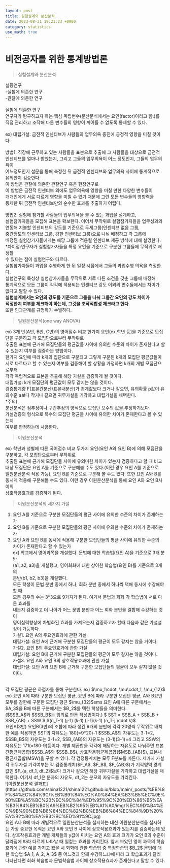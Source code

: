 ```yaml
---
layout: post
title: 실험설계와 분산분석 
date: 2023-08-31 19:21:23 +0900
category: statistics 
use_math: true
---
```

# 비전공자를 위한 통계방법론    
> 실험설계와 분산분석    

실증연구  
-실험에 의존한 연구  
-관찰에 의존한 연구
<br>  
실험에 의존한 연구  
연구자가 탐구하고자 하는 핵심 독립변수(분산분석에서는 요인(factor)이라고 함.)를  
직접 관리하고 조작해 다른 변수들의 영향이 끼어들 수 없도록 통제할 수 있다.
<br>  
ex) 대립가설: 금전적 인센티브가 사람들의 업무의욕 증진에 긍정적 영향을 미칠 것이다.
<br>  
방법1. 직장에 근무하고 있는 사람들을 표본으로 추출해 그 사람들을 대상으로 금전적  
인센티브를 얼마나 받았는지, 그리고 그들의 업무의욕이 어느 정도인지, 그들의 업무의욕이  
어느정도인지 설문을 통해 측정한 뒤 금전적 인센티브와 업무의욕 사이에 통계적으로  
유의한지 검증한다.  
이 방법은 관찰에 의존한 관찰연구 혹은 현장연구로  
이 방법은 금전적 인센티브 외에도 업무의욕에 영향을 미칠 만한 다양한 변수들이  
개개인에게 서로 다르게 영향을 미칠 수 있기 때문에 그런 모든 변수들의 영향력을  
통제한 뒤 금전적 인센티브만의 순수한 효과를 추출하기 어렵다.
<br>  
방법2. 실험에 참가할 사람들의 업무의욕을 볼 수 있는 과업을 설계하고,  
실험참가자들을 모집해 표본을 확보한다. 이어서 무작위로 실험참가자들을 업무성과와  
연동해 지불할 인센티브의 강도를 기준으로 두세그룹(인센티브 없음 그룹,  
중간정도의 인센티브 그룹, 강한 인센티브 그룹)으로 나눠 배정하고 각 그룹에  
배정된 실험참가자들에게는 해당 그룹에 적용될 인센티브 제공 방식에 대해 설명한다.  
*차이점:연구자가 실험참가자들을 특정 요인을 기준으로 구분한 그룹들에 무작위로 배정할  
수 있다는 점이 실험연구와 다르다.  
실험참가자들이 과업을 수행하게 한 뒤 일정 시점에서 그들의 과업수행 의욕을 측정한다.  
실험연구의 특성상 실험참가자들을 무작위로 서로 다른 조건을 갖춘 그룹에 배정해  
통계적으로 모든 그룹이 각각에 적용되는 인센티브 강도 이외의 변수들에서는 차이가  
없다고 말할 수 있다.  
**실험설계에서는 요인의 강도를 기준으로 그룹을 나눠 그룹간 요인의 강도 차이가**  
**적정한지 여부를 체크해야 하는데, 그것을 조작적합성 체크라고 한다.**  
또한 인과관계를 규명하기 수월하다.
<br>  

> 일원분산분석(one way ANOVA)  

ex) 3개 반(A반, B반, C반)의 영어점수 비교
한가지 요인(ex.학년 등)을 기준으로 모집단을 구분하고 각 모집단으로부터 무작위로  
추출된 표본에 근거해 모집단들의 평균값들 사이에 유의한 수준의 차이가 존재한다고 할 수 있는지 여부를 검증하는 방법이다.  
한가지 요인에 따라 k개의 집단으로 구분되고 그렇게 구분된 k개의 모집단 평균값들이  
서로 다르다고 할 수 있는지 여부를 검증해야 할 상황을 가정하면 k개의 개별 모집단으로부터  
각각 독립적으로 표본을 추출해 해당 가설을 검증하게 될 것이다.  
대립가설: k개 모집단의 평균값이 모두 같지는 않을 것이다.  
검증통계량 F(표본간분산/표본내분산)가 경계값보다 크거나 같으면, 유의확률 p값이 
유의수준 a보다 작거나 같으면 귀무가설을 기각하고 대립가설을 채택한다.  
*주의)  
분산분석은 점추정이나 구간추정의 양식으로 모집단 모수의 값을 추정하기보다  
가설검증의 형식으로 복수의 모집단 평균들 사이에 유의한 차이가 존재한다고 볼 수 있는지  
여부를 판정하는데 사용한다.
<br>  

> 이원분산분석  

ex) 학년과 성별에 따른 국어점수 비교
두가지 요인(요인 A와 요인 B)에 의해 모집단을 구분하고, 각 모집단으로부터 무작위로  
추출된 표본에 근거해 모집단들 사이에 유의미한 차이가 있는지 검증하다고 할 때 
비교대상 모집단은 요인 A를 기준으로 구분해볼 수도 있다.(이런 경우 요인 A를 기준으로  
일원분산분석 적용 가능), 요인 B를 기준으로 구분해 볼 수도 있다. 또한 요인 A와 B를  
동시게 적용해 구분해볼 수도 있다. 이런 경우 이원분산분석을 통해 요인 A와 요인 B사이의  
상호작용효과를 검증하게 된다.
<br>  

> 이원분산분석의 세가지 가설   

1. 요인 A를 기준으로 구분한 모집단들의 평균 사이에 유의한 수준의 차이가 존재하는가  
2. 요인 B를 기준으로 구분한 모집단들의 평균 사이에 유의한 수준의 차이가 존재하는가  
3. 요인 A와 요인 B를 동시에 적용해 구분한 모집단들의 평균 사이에 유의한 수준의   
  차이가 존재한다고 할 수 있는가  
ex) 학교에서 영어과목을 개설했다. 문법에 대한 학습법(요인 A)을 기준으로 3개 분반  
(a1, a2, a3)을 개설했고, 영어회화에 대한 상이한 학습법(요인 B)를 기준으로 3개의  
분반(b1, b2, b3)을 개설했다.  
모든 학생이 문법 분반 중에서 하나, 회화 분반 중에서 하나씩 택해 동시에 수강해야할 때  
모든 경우의 수는 3*3으로 9가지가 된다. 여기서 문법과 회화 각 학습법이 서로 다른 효과를  
내는지 검증하고 더 나아가 어느 문법 분반과 어느 회화 분반을 결합해 수강하는 것이  
영어실력향상에 차별화된 효과를 가져오는지 검증하고자 할때 다음과 같은 가설설정이 가능하다.  
가설1. 요인 A의 주요인효과에 관한 가설  
대립가설: 요인 A에 근거해 구분한 모집단들의 평균이 모두 같지는 않을 거이다.  
가설2. 요인 B의 주요인효과에 관한 가설  
대립가설: 요인 B에 근거해 구분한 모집단들의 평균이 모두 같지는 않을 것이다.  
가설3. 요인 A와 요인 B의 상호작용효과에 관한 가설  
대립가설: 요안 A와 요인 B에 근거해 구분한 모집단들의 평균이 모두 같지 않을 것이다.
<br>  
각 모집단 평균은 하점자를 통해 구분한다.  
ex) $\mu_1\cdot, \mu\cdot_1, \mu_{12}$  
ex) 요인 A에 따라 구분한 모집단 평균, 요인 B에 따라 구분한 모집단 평균, A와 B요인   모두를 감한해 구분한 모집단 평균  
$\mu_{32}$sms 요인 A에 따른 구분에서는 $A_3$을 B에 따른 구분에서는 $B_2$를 택한  
학생들을 의미한다.
<br>  
($SSB_A$와 $SSB_B$는 임의로 만든 작성법이다.)  
$  SST = SSB_A + SSB_B + SSB_{AB} + SSW  $  
$(n_T-1) (j-1)   (k-1)  (j-1)(k-1) (n_T-j \cdot k)$
<br>  
요인A(3반) 요인B(3반)의 조합에 따라 생긴 9개의 분반에 각각 20명씩 무작위로 배치한 예를  
적용하면 SST의 자유도는 180(=9*20)-1 $SSB_A$의 자유도는 3-1=2,  
$SSB_B$의 자유도는 3-1=2, SSB_{AB}의 자유도는 (3-1)(3-1)=4 그리고  
SSW의 자유도는 171(=180-9)등이다.  
개별 제곱합을 각각에 해당하는 자유도로 나눠주면 표본간평균제곱합($SSB_A$와 $SSB_B$),  
상호작용평균제곱합($MSB_{AB}$), 표본내평균제곱합(MSW)을 구할 수 있다.  
각 검정통계치는 모두 F분포를 따른다.  
세가지 가설 각 귀무가설 기각여부는 각 검증통계치($F_A$, $F_B$, $F_{AB}$)가 기각영역 경계값인 $F_{a, df_1, df_2}$보다 크거나 같으면 해당 귀무가설을 기각하고 대립가설을  
채택한다. 여기서 df_1은 분자의 자유도, df_2는 분모의 자유도를 가리킨다.
<br>  
![이원분산분석 결과표](https://github.com/shina1221/shina1221.github.io/blob/main/_posts/%EB%8F%84%EC%84%9C/%EB%B9%84%EC%A0%84%EA%B3%B5%EC%9E%90%EB%A5%BC%20%EC%9C%84%ED%95%9C%20%ED%86%B5%EA%B3%84%EB%B0%A9%EB%B2%95%EB%A1%A0/img/%EC%9D%B4%EC%9B%90%EB%B6%84%EC%82%B0%EB%B6%84%EC%84%9D%20%EA%B2%B0%EA%B3%BC%ED%91%9C.jpg)
<br>  
요인 A나 B에 따라 개별적으로 일원분산분석을 실시하는 대신 이원분산분석을 실시하는 가장  
중요한 목적은 요인 A와 요인 B 사이에 상호작용효과가 있는지를 검증하는데 있다.  
상호작용효과란 개별 개체들의 y값에 미치는 요인 A의 효과 크기가 요인 B의 수준이  
달라짐에 따라 다르게 나타날 때 일컫는 효과를 가리킨다.  
앞서 보았던 영어 과목의 학습효과에 관한 예를 가지고 봤을 시 
회화에 관한 학습법 중 특정학습법 $B_2$ 문법에 대한 학습법 $A_1, A_2, A_3$ 중  
어느것과 함께 수강하느냐에 따라 그 학습효과가 달리 나타난다면  
회화 학습법과 문법학습법 사이에 상호작용효과가 존재한다고 말할 수 있다.  

